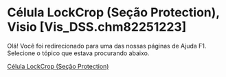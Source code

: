 
# Célula LockCrop (Seção Protection), Visio [Vis_DSS.chm82251223]

Olá! Você foi redirecionado para uma das nossas páginas de Ajuda F1. Selecione o tópico que estava procurando abaixo.

[Célula LockCrop (Seção Protection)](http://msdn.microsoft.com/library/ae05de63-b527-66e6-2c79-056c9c92ec95%28Office.15%29.aspx)
